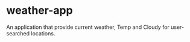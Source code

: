 # weather-app
An application that provide current weather, Temp and Cloudy for user-searched locations.
